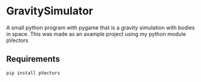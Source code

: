 # GravitySimulator

A small python program with pygame that is a gravity simulation with bodies in space. This was made as an axample project using my python module pVectors

## Requirements

```bash
pip install pVectors
```
